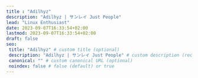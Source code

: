 ```yaml
---
title : "Adilhyz"
description: "Adilhyz | サンレイ Just People"
lead: "Linux Enthusiast"
date: 2023-09-07T16:33:54+02:00
lastmod: 2023-09-07T16:33:54+02:00
draft: false
seo:
 title: "Adilhyz" # custom title (optional)
 description: "Adilhyz | サンレイ Just People" # custom description (recommended)
 canonical: "" # custom canonical URL (optional)
 noindex: false # false (default) or true
---
```

